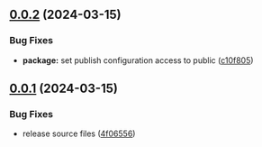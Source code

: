 ## [0.0.2](https://github.com/dargmuesli/commitlint-config/compare/0.0.1...0.0.2) (2024-03-15)


### Bug Fixes

* **package:** set publish configuration access to public ([c10f805](https://github.com/dargmuesli/commitlint-config/commit/c10f8057ea53e939431030bfa12e34f082aac7f9))

## [0.0.1](https://github.com/dargmuesli/commitlint-config/compare/0.0.0...0.0.1) (2024-03-15)


### Bug Fixes

* release source files ([4f06556](https://github.com/dargmuesli/commitlint-config/commit/4f0655641908fcce246a52e9bf40430e1ddafa7c))
